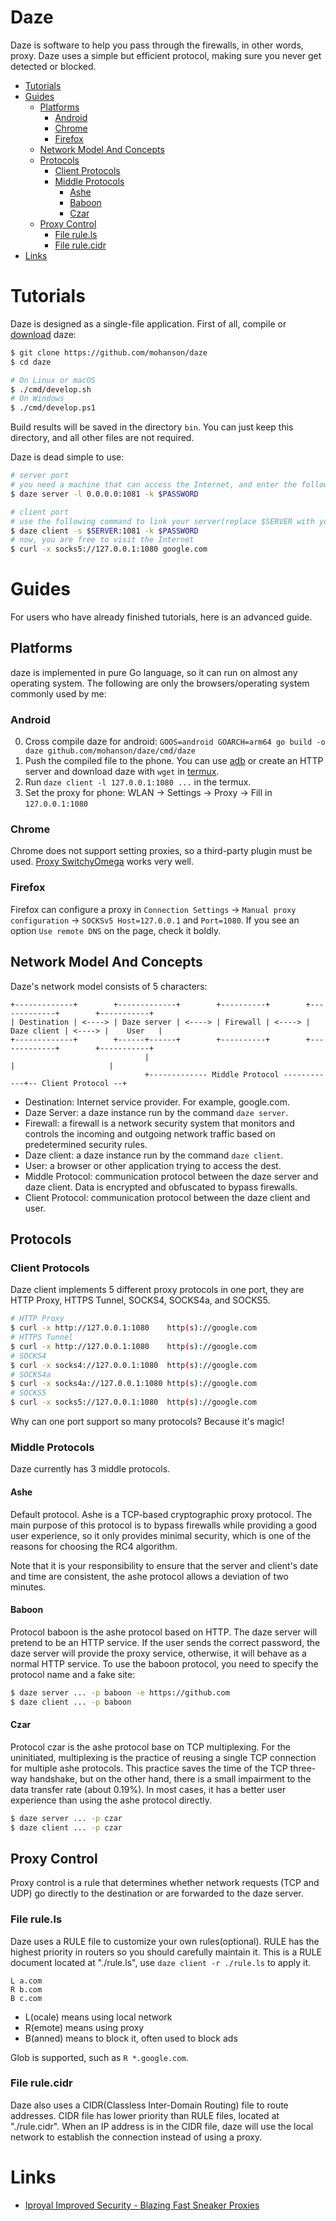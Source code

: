 # Daze

Daze is software to help you pass through the firewalls, in other words, proxy. Daze uses a simple but efficient protocol, making sure you never get detected or blocked.

- [Tutorials](#tutorials)
- [Guides](#guides)
    - [Platforms](#platforms)
        - [Android](#android)
        - [Chrome](#chrome)
        - [Firefox](#firefox)
    - [Network Model And Concepts](#network-model-and-concepts)
    - [Protocols](#protocols)
        - [Client Protocols](#client-protocols)
        - [Middle Protocols](#middle-protocols)
            - [Ashe](#ashe)
            - [Baboon](#baboon)
            - [Czar](#czar)
    - [Proxy Control](#proxy-control)
        - [File rule.ls](#file-rulels)
        - [File rule.cidr](#file-rulecidr)
- [Links](#links)

# Tutorials

Daze is designed as a single-file application. First of all, compile or [download](https://github.com/mohanson/daze/releases) daze:

```sh
$ git clone https://github.com/mohanson/daze
$ cd daze

# On Linux or macOS
$ ./cmd/develop.sh
# On Windows
$ ./cmd/develop.ps1
```

Build results will be saved in the directory `bin`. You can just keep this directory, and all other files are not required.

Daze is dead simple to use:

```sh
# server port
# you need a machine that can access the Internet, and enter the following command:
$ daze server -l 0.0.0.0:1081 -k $PASSWORD

# client port
# use the following command to link your server(replace $SERVER with your server IP):
$ daze client -s $SERVER:1081 -k $PASSWORD
# now, you are free to visit the Internet
$ curl -x socks5://127.0.0.1:1080 google.com
```

# Guides

For users who have already finished tutorials, here is an advanced guide.

## Platforms

daze is implemented in pure Go language, so it can run on almost any operating system. The following are only the browsers/operating system commonly used by me:

### Android

0. Cross compile daze for android: `GOOS=android GOARCH=arm64 go build -o daze github.com/mohanson/daze/cmd/daze`
0. Push the compiled file to the phone. You can use [adb](https://developer.android.com/studio/command-line/adb) or create an HTTP server and download daze with `wget` in [termux](https://play.google.com/store/apps/details?id=com.termux&hl=en).
0. Run `daze client -l 127.0.0.1:1080 ...` in the termux.
0. Set the proxy for phone: WLAN -> Settings -> Proxy -> Fill in `127.0.0.1:1080`

### Chrome

Chrome does not support setting proxies, so a third-party plugin must be used. [Proxy SwitchyOmega](https://chrome.google.com/webstore/detail/proxy-switchyomega/padekgcemlokbadohgkifijomclgjgif?hl=en) works very well.

### Firefox

Firefox can configure a proxy in `Connection Settings` -> `Manual proxy configuration` -> `SOCKSv5 Host=127.0.0.1` and `Port=1080`. If you see an option `Use remote DNS` on the page, check it boldly.

## Network Model And Concepts

Daze's network model consists of 5 characters:

```text
+-------------+        +-------------+        +----------+        +-------------+        +-----------+
| Destination | <----> | Daze server | <----> | Firewall | <----> | Daze client | <----> |    User   |
+-------------+        +------+------+        +----------+        +-------------+        +-----------+
                              |                                          |                     |
                              +------------- Middle Protocol ------------+-- Client Protocol --+
```

- Destination: Internet service provider. For example, google.com.
- Daze Server: a daze instance run by the command `daze server`.
- Firewall: a firewall is a network security system that monitors and controls the incoming and outgoing network traffic based on predetermined security rules.
- Daze client: a daze instance run by the command `daze client`.
- User: a browser or other application trying to access the dest.
- Middle Protocol: communication protocol between the daze server and daze client. Data is encrypted and obfuscated to bypass firewalls.
- Client Protocol: communication protocol between the daze client and user.

## Protocols

### Client Protocols

Daze client implements 5 different proxy protocols in one port, they are HTTP Proxy, HTTPS Tunnel, SOCKS4, SOCKS4a, and SOCKS5.

```sh
# HTTP Proxy
$ curl -x http://127.0.0.1:1080    http(s)://google.com
# HTTPS Tunnel
$ curl -x http://127.0.0.1:1080    http(s)://google.com
# SOCKS4
$ curl -x socks4://127.0.0.1:1080  http(s)://google.com
# SOCKS4a
$ curl -x socks4a://127.0.0.1:1080 http(s)://google.com
# SOCKS5
$ curl -x socks5://127.0.0.1:1080  http(s)://google.com
```

Why can one port support so many protocols? Because it's magic!

### Middle Protocols

Daze currently has 3 middle protocols.

#### Ashe

Default protocol. Ashe is a TCP-based cryptographic proxy protocol. The main purpose of this protocol is to bypass firewalls while providing a good user experience, so it only provides minimal security, which is one of the reasons for choosing the RC4 algorithm.

Note that it is your responsibility to ensure that the server and client's date and time are consistent, the ashe protocol allows a deviation of two minutes.

#### Baboon

Protocol baboon is the ashe protocol based on HTTP. The daze server will pretend to be an HTTP service. If the user sends the correct password, the daze server will provide the proxy service, otherwise, it will behave as a normal HTTP service. To use the baboon protocol, you need to specify the protocol name and a fake site:

```sh
$ daze server ... -p baboon -e https://github.com
$ daze client ... -p baboon
```

#### Czar

Protocol czar is the ashe protocol base on TCP multiplexing. For the uninitiated, multiplexing is the practice of reusing a single TCP connection for multiple ashe protocols. This practice saves the time of the TCP three-way handshake, but on the other hand, there is a small impairment to the data transfer rate (about 0.19%). In most cases, it has a better user experience than using the ashe protocol directly.

```sh
$ daze server ... -p czar
$ daze client ... -p czar
```

## Proxy Control

Proxy control is a rule that determines whether network requests (TCP and UDP) go directly to the destination or are forwarded to the daze server.

### File rule.ls

Daze uses a RULE file to customize your own rules(optional). RULE has the highest priority in routers so you should carefully maintain it. This is a RULE document located at "./rule.ls", use `daze client -r ./rule.ls` to apply it.

```
L a.com
R b.com
B c.com
```

- L(ocale) means using local network
- R(emote) means using proxy
- B(anned) means to block it, often used to block ads

Glob is supported, such as `R *.google.com`.

### File rule.cidr

Daze also uses a CIDR(Classless Inter-Domain Routing) file to route addresses. CIDR file has lower priority than RULE files, located at "./rule.cidr". When an IP address is in the CIDR file, daze will use the local network to establish the connection instead of using a proxy.

# Links

- [Iproyal Improved Security - Blazing Fast Sneaker Proxies](https://iproyal.cn?r=147480)
